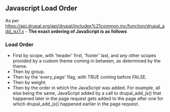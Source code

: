 ## Javascript Load Order

As per <https://api.drupal.org/api/drupal/includes%21common.inc/function/drupal_add_js/7.x> - **The exact ordering of JavaScript is as follows**

### Load Order

* First by scope, with 'header' first, 'footer' last, and any other scopes provided by a custom theme coming in between, as determined by the theme.
* Then by group.
* Then by the 'every_page' flag, with TRUE coming before FALSE.
* Then by weight.
* Then by the order in which the JavaScript was added. For example, all else being the same, JavaScript added by a call to drupal_add_js() that happened later in the page request gets added to the page after one for which drupal\_add\_js() happened earlier in the page request.